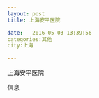 ```yaml
--- 
layout: post 
title: 上海安平医院

date:   2016-05-03 13:39:56 
categories:其他  
city:上海
  
--- 
```

   
上海安平医院

信息

